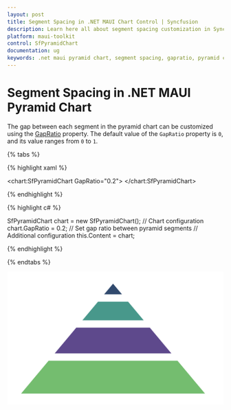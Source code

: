 ```yaml
---
layout: post
title: Segment Spacing in .NET MAUI Chart Control | Syncfusion
description: Learn here all about segment spacing customization in Syncfusion® .NET MAUI Pyramid Chart (SfPyramidChart) control and more.
platform: maui-toolkit
control: SfPyramidChart
documentation: ug
keywords: .net maui pyramid chart, segment spacing, gapratio, pyramid chart customization, segment gap, chart configuration, maui toolkit
---
```


# Segment Spacing in .NET MAUI Pyramid Chart

The gap between each segment in the pyramid chart can be customized using the [GapRatio](https://help.syncfusion.com/cr/maui-toolkit/Syncfusion.Maui.Toolkit.Charts.SfPyramidChart.html#Syncfusion_Maui_Toolkit_Charts_SfPyramidChart_GapRatio) property. The default value of the `GapRatio` property is `0`, and its value ranges from `0` to `1`.

{% tabs %}

{% highlight xaml %}

<chart:SfPyramidChart GapRatio="0.2">
    <!-- Chart configuration -->
</chart:SfPyramidChart>

{% endhighlight %}

{% highlight c# %}

SfPyramidChart chart = new SfPyramidChart();
// Chart configuration
chart.GapRatio = 0.2; // Set gap ratio between pyramid segments
// Additional configuration
this.Content = chart;

{% endhighlight %}

{% endtabs %}

![Segment spacing in .NET MAUI Pyramid Chart](Segment_Spacing_images/MAUI_spacing_chart.png)